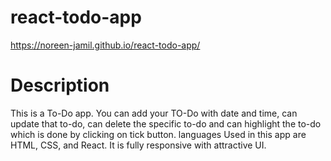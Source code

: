 # react-todo-app
https://noreen-jamil.github.io/react-todo-app/

# Description
This is a To-Do app. You can add your TO-Do with date and time, can update that to-do, can delete the specific to-do and can highlight the to-do which is done by clicking on tick button.
languages Used in this app are HTML, CSS, and React. It is fully responsive with attractive UI.
